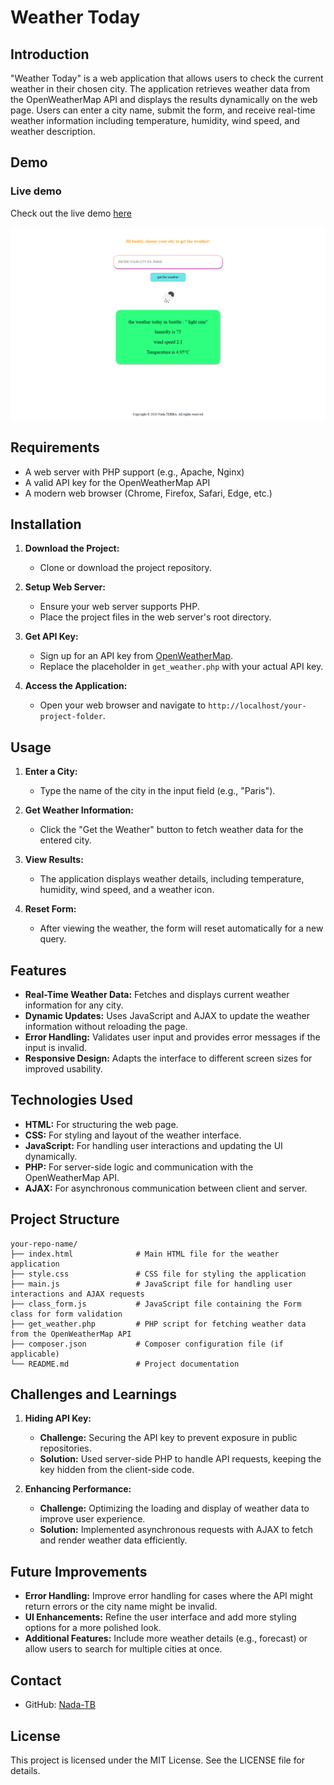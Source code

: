 # Weather Today

## Introduction

"Weather Today" is a web application that allows users to check the current weather in their chosen city. The application retrieves weather data from the OpenWeatherMap API and displays the results dynamically on the web page. Users can enter a city name, submit the form, and receive real-time weather information including temperature, humidity, wind speed, and weather description.

## Demo
### Live demo
Check out the live demo [here](https://github.com/Nada-TB/weather-today-application-/blob/master/demo-weather-app.mp4)

![Weather Today Demo](https://github.com/Nada-TB/weather-today-application-/blob/master/Weather_Today.png)


## Requirements

- A web server with PHP support (e.g., Apache, Nginx)
- A valid API key for the OpenWeatherMap API
- A modern web browser (Chrome, Firefox, Safari, Edge, etc.)

## Installation

1. **Download the Project:**
   - Clone or download the project repository.

2. **Setup Web Server:**
   - Ensure your web server supports PHP.
   - Place the project files in the web server's root directory.

3. **Get API Key:**
   - Sign up for an API key from [OpenWeatherMap](https://openweathermap.org/api).
   - Replace the placeholder in `get_weather.php` with your actual API key.

4. **Access the Application:**
   - Open your web browser and navigate to `http://localhost/your-project-folder`.

## Usage

1. **Enter a City:**
   - Type the name of the city in the input field (e.g., "Paris").

2. **Get Weather Information:**
   - Click the "Get the Weather" button to fetch weather data for the entered city.

3. **View Results:**
   - The application displays weather details, including temperature, humidity, wind speed, and a weather icon.

4. **Reset Form:**
   - After viewing the weather, the form will reset automatically for a new query.

## Features

- **Real-Time Weather Data:** Fetches and displays current weather information for any city.
- **Dynamic Updates:** Uses JavaScript and AJAX to update the weather information without reloading the page.
- **Error Handling:** Validates user input and provides error messages if the input is invalid.
- **Responsive Design:** Adapts the interface to different screen sizes for improved usability.

## Technologies Used

- **HTML:** For structuring the web page.
- **CSS:** For styling and layout of the weather interface.
- **JavaScript:** For handling user interactions and updating the UI dynamically.
- **PHP:** For server-side logic and communication with the OpenWeatherMap API.
- **AJAX:** For asynchronous communication between client and server.

## Project Structure

```plaintext
your-repo-name/
├── index.html              # Main HTML file for the weather application
├── style.css               # CSS file for styling the application
├── main.js                 # JavaScript file for handling user interactions and AJAX requests
├── class_form.js           # JavaScript file containing the Form class for form validation
├── get_weather.php         # PHP script for fetching weather data from the OpenWeatherMap API
├── composer.json           # Composer configuration file (if applicable)
└── README.md               # Project documentation
```

## Challenges and Learnings

1. **Hiding API Key:**
   - **Challenge:** Securing the API key to prevent exposure in public repositories.
   - **Solution:** Used server-side PHP to handle API requests, keeping the key hidden from the client-side code.

2. **Enhancing Performance:**
   - **Challenge:** Optimizing the loading and display of weather data to improve user experience.
   - **Solution:** Implemented asynchronous requests with AJAX to fetch and render weather data efficiently.

## Future Improvements

- **Error Handling:** Improve error handling for cases where the API might return errors or the city name might be invalid.
- **UI Enhancements:** Refine the user interface and add more styling options for a more polished look.
- **Additional Features:** Include more weather details (e.g., forecast) or allow users to search for multiple cities at once.

## Contact

- GitHub: [Nada-TB](https://github.com/Nada-TB)

## License
This project is licensed under the MIT License. See the LICENSE file for details.





